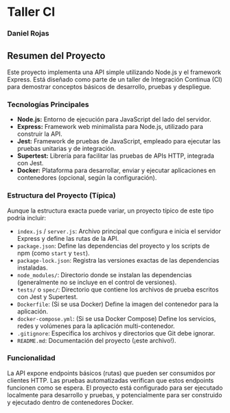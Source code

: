 # Taller CI
### Daniel Rojas
## Resumen del Proyecto

Este proyecto implementa una API simple utilizando Node.js y el framework Express. Está diseñado como parte de un taller de Integración Continua (CI) para demostrar conceptos básicos de desarrollo, pruebas y despliegue.

### Tecnologías Principales

*   **Node.js:** Entorno de ejecución para JavaScript del lado del servidor.
*   **Express:** Framework web minimalista para Node.js, utilizado para construir la API.
*   **Jest:** Framework de pruebas de JavaScript, empleado para ejecutar las pruebas unitarias y de integración.
*   **Supertest:** Librería para facilitar las pruebas de APIs HTTP, integrada con Jest.
*   **Docker:** Plataforma para desarrollar, enviar y ejecutar aplicaciones en contenedores (opcional, según la configuración).

### Estructura del Proyecto (Típica)

Aunque la estructura exacta puede variar, un proyecto típico de este tipo podría incluir:

*   `index.js` / `server.js`: Archivo principal que configura e inicia el servidor Express y define las rutas de la API.
*   `package.json`: Define las dependencias del proyecto y los scripts de npm (como `start` y `test`).
*   `package-lock.json`: Registra las versiones exactas de las dependencias instaladas.
*   `node_modules/`: Directorio donde se instalan las dependencias (generalmente no se incluye en el control de versiones).
*   `tests/` o `spec/`: Directorio que contiene los archivos de prueba escritos con Jest y Supertest.
*   `Dockerfile`: (Si se usa Docker) Define la imagen del contenedor para la aplicación.
*   `docker-compose.yml`: (Si se usa Docker Compose) Define los servicios, redes y volúmenes para la aplicación multi-contenedor.
*   `.gitignore`: Especifica los archivos y directorios que Git debe ignorar.
*   `README.md`: Documentación del proyecto (¡este archivo!).

### Funcionalidad

La API expone endpoints básicos (rutas) que pueden ser consumidos por clientes HTTP. Las pruebas automatizadas verifican que estos endpoints funcionen como se espera. El proyecto está configurado para ser ejecutado localmente para desarrollo y pruebas, y potencialmente para ser construido y ejecutado dentro de contenedores Docker.
